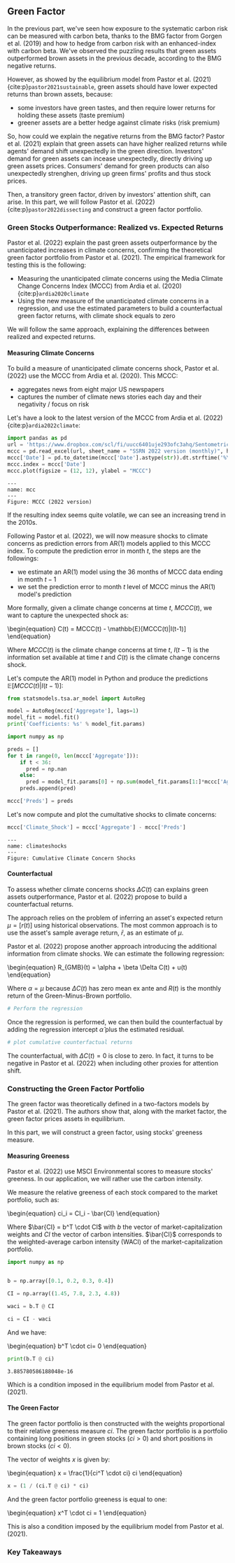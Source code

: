 ## Green Factor

In the previous part, we've seen how exposure to the systematic carbon risk can be measured with carbon beta, thanks to the BMG factor from Gorgen et al. (2019) and how to hedge from carbon risk with an enhanced-index with carbon beta. We've observed the puzzling results that green assets outperformed brown assets in the previous decade, according to the BMG negative returns.

However, as showed by the equilibrium model from Pastor et al. (2021) {cite:p}`pastor2021sustainable`, green assets should have lower expected returns than brown assets, because:
- some investors have green tastes, and then require lower returns for holding these assets (taste premium)
- greener assets are a better hedge against climate risks (risk premium)

So, how could we explain the negative returns from the BMG factor? Pastor et al. (2021) explain that green assets can have higher realized returns while agents' demand shift unexpectedly in the green direction. Investors' demand for green assets can incease unexpectedly, directly driving up green assets prices. Consumers' demand for green products can also unexpectedly strenghen, driving up green firms' profits and thus stock prices.

Then, a transitory green factor, driven by investors' attention shift, can arise. In this part, we will follow Pastor et al. (2022) {cite:p}`pastor2022dissecting` and construct a green factor portfolio. 

### Green Stocks Outperformance: Realized vs. Expected Returns

Pastor et al. (2022) explain the past green assets outperformance by the unanticipated increases in climate concerns, confirming the theoretical green factor portfolio from Pastor et al. (2021). 
The empirical framework for testing this is the following:
- Measuring the unanticipated climate concerns using the Media Climate Change Concerns Index (MCCC) from Ardia et al. (2020) {cite:p}`ardia2020climate`
- Using the new measure of the unanticipated climate concerns in a regression, and use the estimated parameters to build a counterfactual green factor returns, with climate shock equals to zero

We will follow the same approach, explaining the differences between realized and expected returns.

#### Measuring Climate Concerns

To build a measure of unanticipated climate concerns shock, Pastor et al. (2022) use the MCCC from Ardia et al. (2020). This MCCC:
- aggregates news from eight major US newspapers
- captures the number of climate news stories each day and their negativity / focus on risk

Let's have a look to the latest version of the MCCC from Ardia et al. (2022) {cite:p}`ardia2022climate`:
```Python
import pandas as pd
url = 'https://www.dropbox.com/scl/fi/uucc6401uje293ofc3ahq/Sentometrics_US_Media_Climate_Change_Index.xlsx?dl=1&rlkey=jvgb6xg9w4ctdz5cdl6qun5md'
mccc = pd.read_excel(url, sheet_name = "SSRN 2022 version (monthly)", header = 5)[['Date','Aggregate']]
mccc['Date'] = pd.to_datetime(mccc['Date'].astype(str)).dt.strftime('%Y-%m')
mccc.index = mccc['Date']
mccc.plot(figsize = (12, 12), ylabel = "MCCC")
```

```{figure} mcc.png
---
name: mcc
---
Figure: MCCC (2022 version)
```

If the resulting index seems quite volatile, we can see an increasing trend in the 2010s.

Following Pastor et al. (2022), we will now measure shocks to climate concerns as prediction errors from AR(1) models applied to this MCCC index. To compute the prediction error in month $t$, the steps are the followings:
- we estimate an AR(1) model using the 36 months of MCCC data ending in month $t-1$
- we set the prediction error to month $t$ level of MCCC minus the AR(1) model's prediction

More formally, given a climate change concerns at time $t$, $MCCC(t)$, we want to capture the unexpected shock as:

\begin{equation}
C(t) = MCCC(t) - \mathbb{E}[MCCC(t)|I(t-1)]
\end{equation}

Where $MCCC(t)$ is the climate change concerns at time $t$, $I(t-1)$ is the information set available at time $t$ and $C(t)$ is the climate change concerns shock.

Let's compute the AR(1) model in Python and produce the predictions $\mathbb{E}[MCCC(t)|I(t-1)]$:
```Python
from statsmodels.tsa.ar_model import AutoReg

model = AutoReg(mccc['Aggregate'], lags=1)
model_fit = model.fit()
print('Coefficients: %s' % model_fit.params)

import numpy as np

preds = []
for t in range(0, len(mccc['Aggregate'])):
    if t < 36:
      pred = np.nan
    else:
      pred = model_fit.params[0] + np.sum(model_fit.params[1:]*mccc['Aggregate'][t-1:t].values[::-1])
    preds.append(pred)

mccc['Preds'] = preds
```

Let's now compute and plot the cumultative shocks to climate concerns:
```Python
mccc['Climate_Shock'] = mccc['Aggregate'] - mccc['Preds']
```

```{figure} climateshocks.png
---
name: climateshocks
---
Figure: Cumulative Climate Concern Shocks
```
#### Counterfactual

To assess whether climate concerns shocks $\Delta C (t)$ can explains green assets outperformance, Pastor et al. (2022) propose to build a counterfactual returns. 

The approach relies on the problem of inferring an asset's expected return $\mu = \mathbb[r(t)]$ using historical observations. The most common approach is to use the asset's sample average return, $\bar{r}$, as an estimate of $\mu$.

Pastor et al. (2022) propose another approach introducing the additional information from climate shocks. We can estimate the following regression:

\begin{equation}
R_{GMB}(t) = \alpha + \beta \Delta C(t) + u(t)
\end{equation}

Where $\alpha = \mu$ because $\Delta C(t)$ has zero mean ex ante and $R(t)$ is the monthly return of the Green-Minus-Brown portfolio.

```Python
# Perform the regression
```
Once the regression is performed, we can then build the counterfactual by adding the regression intercept $\hat{\alpha}$ plus the estimated residual.

```Python
# plot cumulative counterfactual returns
```

The counterfactual, with $\Delta C(t) = 0$ is close to zero. In fact, it turns to be negative in Pastor et al. (2022) when including other proxies for attention shift. 

### Constructing the Green Factor Portfolio

The green factor was theoretically defined in a two-factors models by Pastor et al. (2021). The authors show that, along with the market factor, the green factor prices assets in equilibrium. 

In this part, we will construct a green factor, using stocks' greeness measure.

#### Measuring Greeness

Pastor et al. (2022) use MSCI Environmental scores to measure stocks' greeness. In our application, we will rather use the carbon intensity. 

We measure the relative greeness of each stock compared to the market portfolio, such as:

\begin{equation}
ci_i = CI_i - \bar{CI} 
\end{equation}

Where $\bar{CI} = b^T \cdot CI$ with $b$ the vector of market-capitalization weights and $CI$ the vector of carbon intensities. $\bar{CI}$ corresponds to the weighted-average carbon intensity (WACI) of the market-capitalization portfolio.

```Python
import numpy as np


b = np.array([0.1, 0.2, 0.3, 0.4])

CI = np.array((1.45, 7.8, 2.3, 4.8))

waci = b.T @ CI

ci = CI - waci
```

And we have:

\begin{equation}
b^T \cdot ci= 0
\end{equation}

```Python
print(b.T @ ci)
```
```
3.885780586188048e-16
```

Which is a condition imposed in the equilibrium model from Pastor et al. (2021).

#### The Green Factor

The green factor portfolio is then constructed with the weights proportional to their relative greeness measure $ci$. The green factor portfolio is a portfolio containing long positions in green stocks ($ci>0$) and short positions in brown stocks ($ci<0$).

The vector of weights $x$ is given by:

\begin{equation}
x = \frac{1}{ci^T \cdot ci} ci
\end{equation}

```Python
x = (1 / (ci.T @ ci) * ci)
```

And the green factor portfolio greeness is equal to one:

\begin{equation}
x^T \cdot ci = 1
\end{equation}

This is also a condition imposed by the equilibrium model from Pastor et al. (2021).

### Key Takeaways






